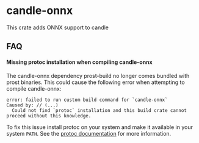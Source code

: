 # candle-onnx

This crate adds ONNX support to candle

## FAQ

#### Missing protoc installation when compiling candle-onnx

The candle-onnx dependency prost-build no longer comes bundled with prost
binaries. This could cause the following error when attempting to compile
candle-onnx:

```
error: failed to run custom build command for `candle-onnx`
Caused by: // (...)
  Could not find `protoc` installation and this build crate cannot proceed without this knowledge.
```

To fix this issue install protoc on your system and make it available in your
system `PATH`. See the [protoc
documentation](https://grpc.io/docs/protoc-installation/) for more information.
